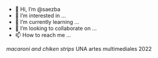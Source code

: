 - 👋 Hi, I’m @saezba
- 👀 I’m interested in ...
- 🌱 I’m currently learning ...
- 💞️ I’m looking to collaborate on ...
- 📫 How to reach me ...

*macaroni and chiken strips*
UNA artes multimediales 2022

<!---
saezba/saezba is a ✨ special ✨ repository because its `README.md` (this file) appears on your GitHub profile.
You can click the Preview link to take a look at your changes.
--->
